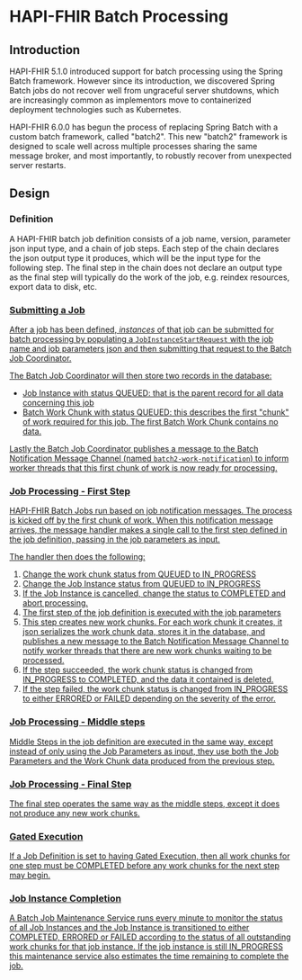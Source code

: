 # HAPI-FHIR Batch Processing

## Introduction

HAPI-FHIR 5.1.0 introduced support for batch processing using the Spring Batch framework.  However since its introduction, we discovered Spring Batch jobs do not recover well from ungraceful server shutdowns, which are increasingly common as implementors move to containerized deployment technologies such as Kubernetes.

HAPI-FHIR 6.0.0 has begun the process of replacing Spring Batch with a custom batch framework, called "batch2".  This new "batch2" framework is designed to scale well across multiple processes sharing the same message broker, and most importantly, to robustly recover from unexpected server restarts.

## Design

### Definition

A HAPI-FHIR batch job definition consists of a job name, version, parameter json input type, and a chain of job steps.  Each step of the chain declares the json output type it produces, which will be the input type for the following step.  The final step in the chain does not declare an output type as the final step will typically do the work of the job, e.g. reindex resources, export data to disk, etc.

<a href="/hapi-fhir/docs/images/job-definition.svg"/>

### Submitting a Job

After a job has been defined, *instances* of that job can be submitted for batch processing by populating a `JobInstanceStartRequest` with the job name and job parameters json and then submitting that request to the Batch Job Coordinator.

The Batch Job Coordinator will then store two records in the database:
- Job Instance with status QUEUED: that is the parent record for all data concerning this job
- Batch Work Chunk with status QUEUED: this describes the first "chunk" of work required for this job.  The first Batch Work Chunk contains no data.

Lastly the Batch Job Coordinator publishes a message to the Batch Notification Message Channel (named `batch2-work-notification`) to inform worker threads that this first chunk of work is now ready for processing.

### Job Processing - First Step

HAPI-FHIR Batch Jobs run based on job notification messages.  The process is kicked off by the first chunk of work.  When this notification message arrives, the message handler makes a single call to the first step defined in the job definition, passing in the job parameters as input.

The handler then does the following:
1. Change the work chunk status from QUEUED to IN_PROGRESS
2. Change the Job Instance status from QUEUED to IN_PROGRESS
3. If the Job Instance is cancelled, change the status to COMPLETED and abort processing.
4. The first step of the job definition is executed with the job parameters
5. This step creates new work chunks.  For each work chunk it creates, it json serializes the work chunk data, stores it in the database, and publishes a new message to the Batch Notification Message Channel to notify worker threads that there are new work chunks waiting to be processed.
6. If the step succeeded, the work chunk status is changed from IN_PROGRESS to COMPLETED, and the data it contained is deleted.
7. If the step failed, the work chunk status is changed from IN_PROGRESS to either ERRORED or FAILED depending on the severity of the error.

### Job Processing - Middle steps

Middle Steps in the job definition are executed in the same way, except instead of only using the Job Parameters as input, they use both the Job Parameters and the Work Chunk data produced from the previous step.

### Job Processing - Final Step

The final step operates the same way as the middle steps, except it does not produce any new work chunks.

### Gated Execution

If a Job Definition is set to having Gated Execution, then all work chunks for one step must be COMPLETED before any work chunks for the next step may begin.

### Job Instance Completion

A Batch Job Maintenance Service runs every minute to monitor the status of all Job Instances and the Job Instance is transitioned to either COMPLETED, ERRORED or FAILED according to the status of all outstanding work chunks for that job instance.  If the job instance is still IN_PROGRESS this maintenance service also estimates the time remaining to complete the job.
